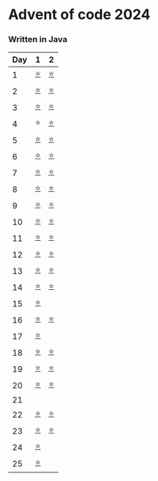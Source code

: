 # Advent of code 2024

### Written in Java

| Day | 1                       | 2                       |
|-----|-------------------------|-------------------------|
| 1   | [⭐](src/D01/D01P1.java) | [⭐](src/D01/D01P2.java) |
| 2   | [⭐](src/D02/D02P1.java) | [⭐](src/D02/D02P2.java) |
| 3   | [⭐](src/D03/D03P1.java) | [⭐](src/D03/D03P2.java) |
| 4   | ⭐                       | [⭐](src/D04/D04P2.java) |
| 5   | [⭐](src/D05/D05P1.java) | [⭐](src/D05/D05P2.java) |
| 6   | [⭐](src/D06/D06P1.java) | [⭐](src/D06/D06P2.java) |
| 7   | [⭐](src/D07/D07P1.java) | [⭐](src/D07/D07P2.java) |
| 8   | [⭐](src/D08/D08P1.java) | [⭐](src/D08/D08P2.java) |
| 9   | [⭐](src/D09/D09P1.java) | [⭐](src/D09/D09P2.java) |
| 10  | [⭐](src/D10/D10P1.java) | [⭐](src/D10/D10P2.java) |
| 11  | [⭐](src/D11/D11P1.java) | [⭐](src/D11/D11P2.java) |
| 12  | [⭐](src/D12/D12P1.java) | [⭐](src/D12/D12P2.java) |
| 13  | [⭐](src/D13/D13P1.java) | [⭐](src/D13/D13P2.java) |
| 14  | [⭐](src/D14/D14P1.java) | [⭐](src/D14/D14P2.java) |
| 15  | [⭐](src/D15/D15P1.java) | [ ](src/D15/D15P2.java) |
| 16  | [⭐](src/D16/D16P1.java) | [⭐](src/D16/D16P2.java) |
| 17  | [⭐](src/D17/D17P1.java) | [ ](src/D17/D17P2.java) |
| 18  | [⭐](src/D18/D18P1.java) | [⭐](src/D18/D18P2.java) |
| 19  | [⭐](src/D19/D19P1.java) | [⭐](src/D19/D19P2.java) |
| 20  | [⭐](src/D20/D20P1.java) | [⭐](src/D20/D20P2.java) |
| 21  | [ ](src/D21/D21P1.java) | [ ](src/D21/D21P2.java) |
| 22  | [⭐](src/D22/D22P1.java) | [⭐](src/D22/D22P2.java) |
| 23  | [⭐](src/D23/D23P1.java) | [⭐](src/D23/D23P2.java) |
| 24  | [⭐](src/D24/D24P1.java) | [ ](src/D24/D24P2.java) |
| 25  | [⭐](src/D25/D25P1.java) | [ ](src/D25/D25P2.java) |
